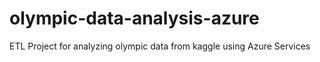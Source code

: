 # olympic-data-analysis-azure
ETL Project for analyzing olympic data from kaggle using Azure Services
